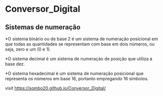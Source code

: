 # Conversor_Digital

## Sistemas de numeração

*O sistema binário ou de base 2 é um sistema de numeração posicional em que todas as quantidades se representam com base em dois números, ou seja, zero e um (0 e 1).

*O sistema decimal é um sistema de numeração de posição que utiliza a base dez.

*O sistema hexadecimal é um sistema de numeração posicional que representa os números em base 16, portanto empregando 16 símbolos.

visit 
https://sombo20.github.io/Conversor_Digital/
